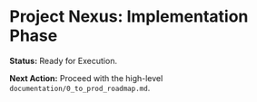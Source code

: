 # Project Nexus: Implementation Phase

**Status:** Ready for Execution.

**Next Action:**
Proceed with the high-level `documentation/0_to_prod_roadmap.md`.
